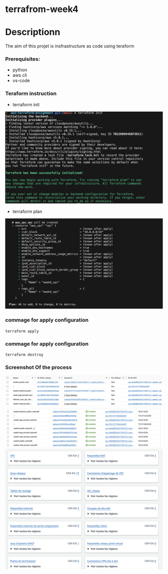 # terrafrom-week4

# Descriptionn

The aim of this projet is insfrastructure as code using teraform

### Prerequisites:

- python
- aws cli
- vs-code

### Teraform instruction

- terraform init

![alt text](image/terraformInit.png)

- terraform plan

![alt text](image/terraform-plan.png)

### commage for apply configuration

```
terraform apply

```

### commage for apply configuration

```
terraform destroy

```

### Screenshot Of the process

![alt text](image/aws-natcl.png)
![alt text](image/aws-subnet.png)
![alt text](image/aws-underground.png)
